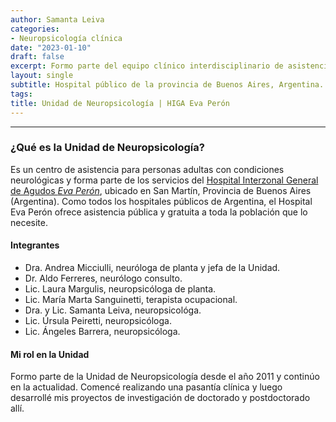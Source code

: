 ```yaml
---
author: Samanta Leiva
categories:
- Neuropsicología clínica
date: "2023-01-10"
draft: false
excerpt: Formo parte del equipo clínico interdisciplinario de asistencia a personas adultas con condiciones neurológicas del hospital público HIGA Eva Perón de San Martín, Buenos Aires, Argentina.
layout: single
subtitle: Hospital público de la provincia de Buenos Aires, Argentina.
tags:
title: Unidad de Neuropsicología | HIGA Eva Perón
---
```

---

### ¿Qué es la Unidad de Neuropsicología?
Es un centro de asistencia para personas adultas con condiciones neurológicas y forma parte de los servicios del [Hospital Interzonal General de Agudos *Eva Perón*](https://www.ms.gba.gov.ar/sitios/hevaperon/), ubicado en San Martín, Provincia de Buenos Aires (Argentina). Como todos los hospitales públicos de Argentina, el Hospital Eva Perón ofrece asistencia pública y gratuita a toda la población que lo necesite.

#### Integrantes
* Dra. Andrea Micciulli, neuróloga de planta y jefa de la Unidad.
* Dr. Aldo Ferreres, neurólogo consulto.
* Lic. Laura Margulis, neuropsicóloga de planta.
* Lic. María Marta Sanguinetti, terapista ocupacional.
* Dra. y Lic. Samanta Leiva, neuropsicológa.
* Lic. Úrsula Peiretti, neuropsicóloga.
* Lic. Ángeles Barrera, neuropsicóloga.

#### Mi rol en la Unidad
Formo parte de la Unidad de Neuropsicología desde el año 2011 y continúo en la actualidad. Comencé realizando una pasantía clínica y luego desarrollé mis proyectos de investigación de doctorado y postdoctorado allí. 
